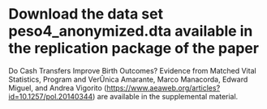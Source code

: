 # Download the data set peso4_anonymized.dta available in the replication package of the paper 
Do Cash Transfers Improve Birth Outcomes? Evidence from Matched Vital Statistics, Program and 
VerÛnica Amarante, Marco Manacorda, Edward Miguel, and Andrea Vigorito (https://www.aeaweb.org/articles?id=10.1257/pol.20140344) are available in the supplemental material. 			     